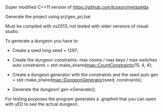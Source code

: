 Super modified C++11 version of https://github.com/tcoxon/metazelda

Generate the project using prj/gen_prj.bat

Must be compiled with vs2013, not tested with older versions of visual studio.

To generate a dungeon you have to:

- Create a seed
	long seed = 1297;

- Create the dungeon constraints: max rooms / max keys / max switches
	auto constraints = std::make_shared<map::CountConstraints>(15, 4, 4);

- Create a dungeon generator with the constraints and the seed
	auto gen = std::make_shared<map::DungeonGenerator>(seed, constraints);

- Generate the dungeon!
	gen->Generate();


For testing purposes the program generates a .graphml that you can open with yED to see the actual dungeon.